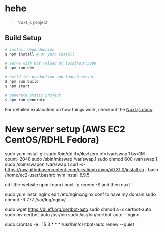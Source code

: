 # hehe

> Nuxt.js project

## Build Setup

``` bash
# install dependencies
$ npm install # Or yarn install

# serve with hot reload at localhost:3000
$ npm run dev

# build for production and launch server
$ npm run build
$ npm start

# generate static project
$ npm run generate
```

For detailed explanation on how things work, checkout the [Nuxt.js docs](https://github.com/nuxt/nuxt.js).

# New server setup (AWS EC2 CentOS/RDHL Fedora)
sudo yum install git
sudo /bin/dd if=/dev/zero of=/var/swap.1 bs=1M count=2048
sudo /sbin/mkswap /var/swap.1
sudo chmod 600 /var/swap.1
sudo /sbin/swapon /var/swap.1
curl -o- https://raw.githubusercontent.com/creationix/nvm/v0.31.0/install.sh | bash
. /home/ec2-user/.bashrc
nvm install 6.9.5

cd little-website
npm i
npm i nuxt -g
screen -S and then nuxt

sudo yum instal nginx
edit /etc/nginx/nginx.conf to have my domain
sudo chmod -R 777 /var/log/nginx/

sudo wget https://dl.eff.org/certbot-auto
sudo chmod a+x certbot-auto
sudo mv certbot-auto /usr/bin
sudo /usr/bin/certbot-auto --nginx

sudo crontab -e : 15 3 * * * /usr/bin/certbot-auto renew --quiet


